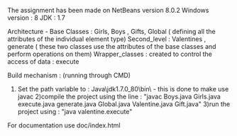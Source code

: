

The assignment has been made on NetBeans version 8.0.2 Windows version : 8 JDK : 1.7

Architecture - Base Classes : Girls, Boys , Gifts, Global ( defining all the attributes of the individual element type) 
Second_level : Valentines , generate ( these two classes use the attributes of the base classes and perform operations on them) 
Wrapper_classes : created to control the access of data : execute

Build mechanism : (running through CMD) 
1) Set the path variable to : Java\jdk1.7.0_80\bin\ - this is done to make use javac 
2)compile the project using the line : "javac Boys.java Girls.java execute.java generate.java Global.java Valentine.java Gift.java" 
3)run the project using : "java valentine.execute"
 
For documentation use doc/index.html
